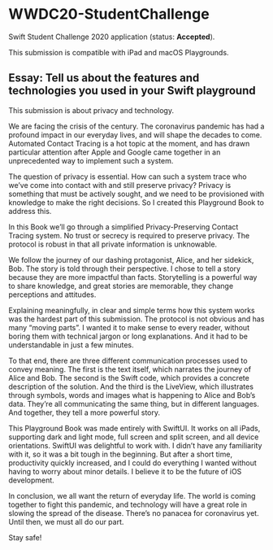 # WWDC20-StudentChallenge
Swift Student Challenge 2020 application (status: **Accepted**).

This submission is compatible with iPad and macOS Playgrounds.

## Essay: Tell us about the features and technologies you used in your Swift playground

This submission is about privacy and technology.

We are facing the crisis of the century. The coronavirus pandemic has had a profound impact in our everyday lives, and will shape the decades to come. Automated Contact Tracing is a hot topic at the moment, and has drawn particular attention after Apple and Google came together in an unprecedented way to implement such a system.

The question of privacy is essential. How can such a system trace who we’ve come into contact with and still preserve privacy? Privacy is something that must be actively sought, and we need to be provisioned with knowledge to make the right decisions. So I created this Playground Book to address this.

In this Book we’ll go through a simplified Privacy-Preserving Contact Tracing system. No trust or secrecy is required to preserve privacy. The protocol is robust in that all private information is unknowable.

We follow the journey of our dashing protagonist, Alice, and her sidekick, Bob. The story is told through their perspective. I chose to tell a story because they are more impactful than facts. Storytelling is a powerful way to share knowledge, and great stories are memorable, they change perceptions and attitudes.

Explaining meaningfully, in clear and simple terms how this system works was the hardest part of this submission. The protocol is not obvious and has many “moving parts”. I wanted it to make sense to every reader, without boring them with technical jargon or long explanations. And it had to be understandable in just a few minutes.

To that end, there are three different communication processes used to convey meaning. The first is the text itself, which narrates the journey of Alice and Bob. The second is the Swift code, which provides a concrete description of the solution. And the third is the LiveView, which illustrates through symbols, words and images what is happening to Alice and Bob’s data. They’re all communicating the same thing, but in different languages. And together, they tell a more powerful story.

This Playground Book was made entirely with SwiftUI. It works on all iPads, supporting dark and light mode, full screen and split screen, and all device orientations. SwiftUI was delightful to work with. I didn’t have any familiarity with it, so it was a bit tough in the beginning. But after a short time, productivity quickly increased, and I could do everything I wanted without having to worry about minor details. I believe it to be the future of iOS development.

In conclusion, we all want the return of everyday life. The world is coming together to fight this pandemic, and technology will have a great role in slowing the spread of the disease. There’s no panacea for coronavirus yet. Until then, we must all do our part.

Stay safe!

